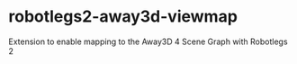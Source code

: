 robotlegs2-away3d-viewmap
=========================

Extension to enable mapping to the Away3D 4 Scene Graph with Robotlegs 2